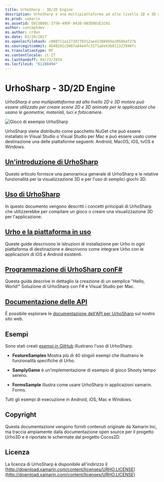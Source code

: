 ```yaml
---
title: UrhoSharp - 3D/2D Engine
description: UrhoSharp è una multipiattaforma ad alto livello 2D e 3D motore può essere utilizzato per creare scene 2D e 3D animate per le applicazioni che usano le geometrie, materiali, luci e fotocamere.
ms.prod: xamarin
ms.assetid: E6C5B86C-3756-49DF-843B-0B3D981E1C01
author: conceptdev
ms.author: crdun
ms.date: 03/29/2017
ms.openlocfilehash: c008711a12729779312ae41388495e2058b4f27b
ms.sourcegitcommit: 4b402d1c508fa84e4fc3171a6e43b811323948fc
ms.translationtype: MT
ms.contentlocale: it-IT
ms.lasthandoff: 04/23/2019
ms.locfileid: "61288494"
---
```

# <a name="urhosharp---3d2d-engine"></a>UrhoSharp - 3D/2D Engine

_UrhoSharp è una multipiattaforma ad alto livello 2D e 3D motore può essere utilizzato per creare scene 2D e 3D animate per le applicazioni che usano le geometrie, materiali, luci e fotocamere._

![Gioco di esempio UrhoSharp](images/video.gif)

UrhoSharp viene distribuito come pacchetto NuGet che può essere installato in Visual Studio o Visual Studio per Mac e può essere usato come destinazione una delle piattaforme seguenti: Android, MacOS, iOS, tvOS e Windows.

## <a name="an-introduction-to-urhosharpgraphics-gamesurhosharpintroductionmd"></a>[Un'introduzione di UrhoSharp](~/graphics-games/urhosharp/introduction.md)

Questo articolo fornisce una panoramica generale di UrhoSharp e le relative funzionalità per la visualizzazione 3D e per l'uso di semplici giochi 3D.

## <a name="using-urhosharpgraphics-gamesurhosharpusingmd"></a>[Uso di UrhoSharp](~/graphics-games/urhosharp/using.md)

In questo documento vengono descritti i concetti principali di UrhoSharp che utilizzerebbe per compilare un gioco o creare una visualizzazione 3D per l'applicazione.

## <a name="urho-and-your-platformgraphics-gamesurhosharpplatformindexmd"></a>[Urho e la piattaforma in uso](~/graphics-games/urhosharp/platform/index.md)

Queste guide descrivono le istruzioni di installazione per Urho in ogni piattaforma di destinazione e descrivono come integrare Urho con le applicazioni di iOS e Android esistenti.

## <a name="programming-urhosharp-with-fgraphics-gamesurhosharpfsharpmd"></a>[Programmazione di UrhoSharp conF#](~/graphics-games/urhosharp/fsharp.md)

Questa guida descrive in dettaglio la creazione di un semplice "Hello, World!" Soluzione di UrhoSharp con F# e Visual Studio per Mac.

## <a name="api-documentationhttpsdeveloperxamarincomapirooturho"></a>[Documentazione delle API](https://developer.xamarin.com/api/root/Urho/)

È possibile esplorare le [documentazione dell'API per UrhoSharp](https://developer.xamarin.com/api/root/Urho/) sul nostro sito web.

## <a name="samples"></a>Esempi

Sono stati creati [esempi in GitHub](https://github.com/xamarin/urho-samples) illustrano l'uso di UrhoSharp.

- **FeatureSamples** Mostra più di 40 singoli esempi che illustrano le funzionalità specifiche di Urho.

- **SamplyGame** è un'implementazione di esempio di gioco Shooty tempo sereno.

- **FormsSample** illustra come usare UrhoSharp in applicazioni xamarin. Forms.

Tutti gli esempi di esecuzione in Android, iOS, Mac e Windows.

## <a name="copyright"></a>Copyright

Questa documentazione vengono forniti contenuti originale da Xamarin Inc, ma traccia ampiamente dalla documentazione open source per il progetto Urho3D e è riportate le schermate dal progetto Cocos2D.

## <a name="license"></a>Licenza

La licenza di UrhoSharp è disponibile all'indirizzo il [http://download.xamarin.com/content/licenses/URHO.LICENSE](http://download.xamarin.com/content/licenses/URHO.LICENSE)

